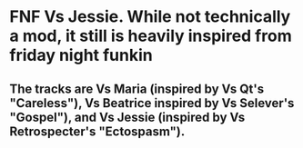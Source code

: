# FNF Vs Jessie. While not technically a mod, it still is heavily inspired from friday night funkin

## The tracks are Vs Maria (inspired by Vs Qt's "Careless"), Vs Beatrice inspired by Vs Selever's "Gospel"), and Vs Jessie (inspired by Vs Retrospecter's "Ectospasm").
